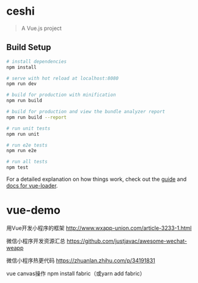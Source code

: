 # ceshi

> A Vue.js project

## Build Setup

``` bash
# install dependencies
npm install

# serve with hot reload at localhost:8080
npm run dev

# build for production with minification
npm run build

# build for production and view the bundle analyzer report
npm run build --report

# run unit tests
npm run unit

# run e2e tests
npm run e2e

# run all tests
npm test
```

For a detailed explanation on how things work, check out the [guide](http://vuejs-templates.github.io/webpack/) and [docs for vue-loader](http://vuejs.github.io/vue-loader).
# vue-demo

用Vue开发小程序的框架 http://www.wxapp-union.com/article-3233-1.html

微信小程序开发资源汇总  https://github.com/justjavac/awesome-wechat-weapp

微信小程序热更代码  https://zhuanlan.zhihu.com/p/34191831

vue canvas操作 npm install fabric（或yarn add fabric）

